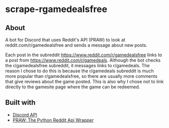 # scrape-rgamedealsfree

## About

A bot for Discord that uses Reddit's API (PRAW) to look at reddit.com/r/gamedealsfree and sends a message about new posts.

Each post in the subreddit <https://www.reddit.com/r/gamedealsfree> links to a post from <https://www.reddit.com/r/gamedeals>. Although the bot checks the r/gamedealsfree subreddit, it messages links to r/gamedeals. The reason I chose to do this is because the r/gamedeals subreddit is much more popular than r/gamedealsfree, so there are usually more comments that give reviews about the game posted. This is also why I chose not to link directly to the gamesite page where the game can be redeemed.

## Built with
* [Discord API](https://discordpy.readthedocs.io/en/latest/)
* [PRAW: The Python Reddit Api Wrapper](https://praw.readthedocs.io/en/latest/)
